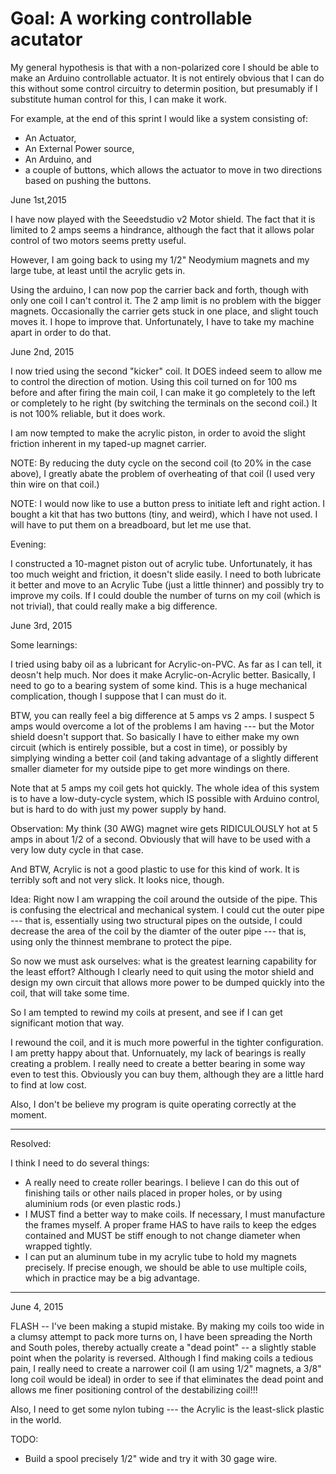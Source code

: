 # Goal: A working controllable acutator

My general hypothesis is that with a non-polarized core I should be able to make an Arduino controllable actuator.
It is not entirely obvious that I can do this without some control circuitry to determin position, but presumably if
I substitute human control for this, I can make it work.

For example, at the end of this sprint I would like a system consisting of:
* An Actuator,
* An External Power source,
* An Arduino, and
* a couple of buttons,
which allows the actuator to move in two directions based on pushing the buttons.

June 1st,2015

I have now played with the Seeedstudio v2 Motor shield.  The fact that it is limited to 2 amps seems a hindrance, 
although the fact that it allows polar control of two motors seems pretty useful.

However, I am going back to using my 1/2" Neodymium magnets and my large tube, at least until the acrylic gets in.

Using the arduino, I can now pop the carrier back and forth, though with only one coil I can't control it.  The 2 amp limit is no problem with the bigger magnets.  Occasionally the carrier gets stuck in one place, and slight touch moves it.  I hope to improve that.  Unfortunately, I have to take my machine apart in order to do that.

June 2nd, 2015

I now tried using the second "kicker" coil.  It DOES indeed seem to allow me to control the direction of motion.  Using this coil turned on for 100 ms before and after firing the main coil, I can make it go completely to the left or completely to he right (by switching the terminals on the second coil.)  It is not 100% reliable, but it does work. 

I am now tempted to make the acrylic piston, in order to avoid the slight friction inherent in my taped-up magnet carrier.

NOTE: By reducing the duty cycle on the second coil (to 20% in the case above), I greatly abate the problem of overheating of that coil (I used very thin wire on that coil.)

NOTE: I would now like to use a button press to initiate left and right action. I bought a kit that has two buttons (tiny, and weird), which I have not used.  I will have to put them on a breadboard, but let me use that.

Evening:

I constructed a 10-magnet piston out of acrylic tube.  Unfortunately, it has too much weight and friction, it doesn't slide easily.  I need to both lubricate it better and move to an Acrylic Tube (just a little thinner) and possibly try to improve my coils.  If I could double the number of turns on my coil (which is not trivial), that could really make a big difference.

June 3rd, 2015

Some learnings:

I tried using baby oil as a lubricant for Acrylic-on-PVC.  As far as I can tell, it deosn't help much.  Nor does it make Acrylic-on-Acrylic better. Basically, I need to go to a bearing system of some kind.  This is a huge mechanical complication, though I suppose that I can must do it.

BTW, you can really feel a big difference at 5 amps vs 2 amps.  I suspect 5 amps would overcome a lot of the problems I am having --- but the Motor shield doesn't support that.  So basically I have to either make my own circuit (which is entirely possible, but a cost in time), or possibly by simplying winding a better coil (and taking advantage of a slightly different smaller diameter for my outside pipe to get more windings on there.

Note that at 5 amps my coil gets hot quickly.  The whole idea of this system is to have a low-duty-cycle system, which IS possible with Arduino control, but is hard to do with just my power supply by hand.

Observation: My think (30 AWG) magnet wire gets RIDICULOUSLY hot at 5 amps in about 1/2 of a second.  Obviously that will have to be used with a very low duty cycle in that case.

And BTW, Acrylic is not a good plastic to use for this kind of work.  It is terribly soft and not very slick.  It looks nice, though.

Idea: Right now I am wrapping the coil around the outside of the pipe.  This is confusing the electrical and mechanical system.  I could cut the outer pipe --- that is, essentially using two structural pipes on the outside, I could decrease the area of the coil by the diamter of the outer pipe --- that is, using only the thinnest membrane to protect the pipe.

So now we must ask ourselves: what is the greatest learning capability for the least effort?  Although I clearly need to quit using the motor shield and design my own circuit that allows more power to be dumped quickly into the coil, that will take some time.

So I am tempted to rewind my coils at present, and see if I can get significant motion that way.

I rewound the coil, and it is much more powerful in the tighter configuration.  I am pretty happy about that.  Unfornuately, my lack of bearings is really creating a problem.  I really need to create a better bearing in some way even to test this.  Obviously you can buy them, although they are a little hard to find at low cost.

Also, I don't be believe my program is quite operating correctly at the moment.

* * *

Resolved:

I think I need to do several things:

* A really need to create roller bearings.  I believe I can do this out of finishing tails or other nails placed in proper holes, or by using aluminium rods (or even plastic rods.)
* I MUST find a better way to make coils.  If necessary, I must manufacture the frames myself.  A proper frame HAS to have rails to keep the edges contained and MUST be stiff enough to not change diameter when wrapped tightly.
* I can put an aluminum tube in my acrylic tube to hold my magnets precisely.  If precise enough, we should be able to use multiple coils, which in practice may be a big advantage.

* * *

June 4, 2015

FLASH -- I've been making a stupid mistake. By making my coils too wide in a clumsy attempt to pack more turns on, I have been spreading the North and South poles, thereby actually create a "dead point" -- a slightly stable point when the polarity is reversed.  Although I find making coils a tedious pain, I really need to create a narrower coil (I am using 1/2" magnets, a 3/8" long coil would be ideal) in order to see if that eliminates the dead point and allows me finer positioning control of the destabilizing coil!!!

Also, I need to get some nylon tubing --- the Acrylic is the least-slick plastic in the world.

TODO:
* Build a spool precisely 1/2" wide and try it with 30 gage wire.


